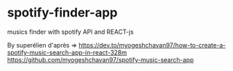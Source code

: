 # spotify-finder-app
musics finder with spotify API and REACT-js

By superélien d'après => https://dev.to/myogeshchavan97/how-to-create-a-spotify-music-search-app-in-react-328m
https://github.com/myogeshchavan97/spotify-music-search-app
